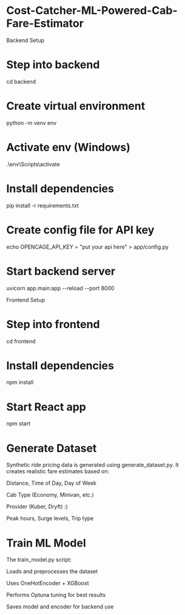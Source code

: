 # Cost-Catcher-ML-Powered-Cab-Fare-Estimator

Backend Setup

# Step into backend
cd backend

# Create virtual environment
python -m venv env

# Activate env (Windows)
.\env\Scripts\activate

# Install dependencies
pip install -r requirements.txt

# Create config file for API key
echo OPENCAGE_API_KEY = "put your api here" > app/config.py

# Start backend server
uvicorn app.main:app --reload --port 8000

Frontend Setup

# Step into frontend
cd frontend

# Install dependencies
npm install

# Start React app
npm start

# Generate Dataset
Synthetic ride pricing data is generated using generate_dataset.py. It creates realistic fare estimates based on:

Distance, Time of Day, Day of Week

Cab Type (Economy, Minivan, etc.)

Provider (Kuber, Dryft) :)

Peak hours, Surge levels, Trip type

# Train ML Model
The train_model.py script:

Loads and preprocesses the dataset

Uses OneHotEncoder + XGBoost

Performs Optuna tuning for best results

Saves model and encoder for backend use
